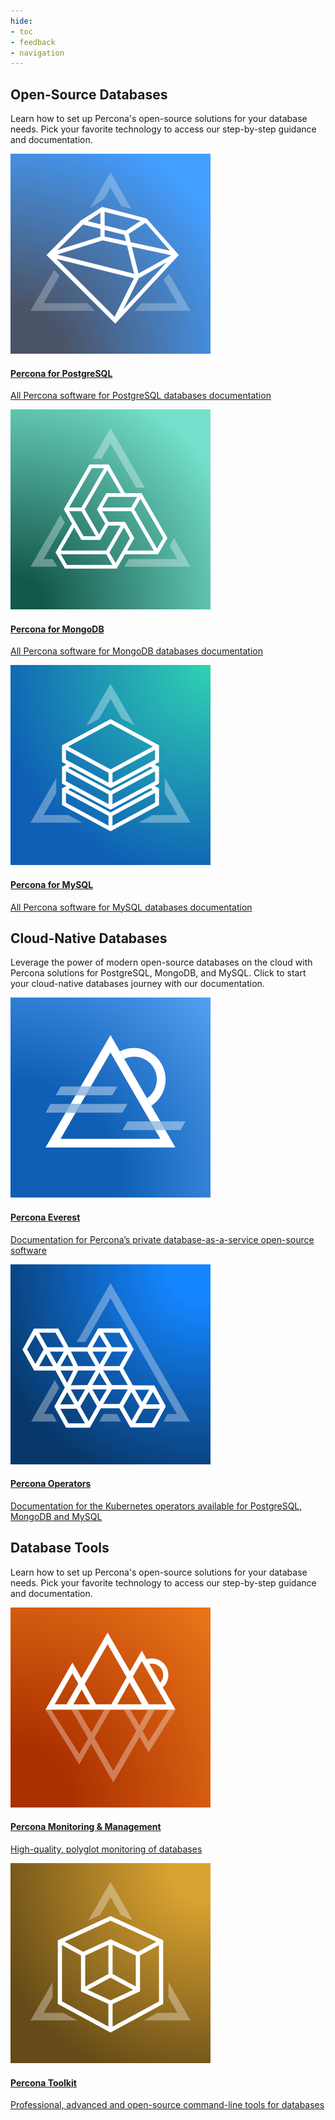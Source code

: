 ```yaml
---
hide:
- toc
- feedback
- navigation
---
```

<link rel="stylesheet" type="text/css" href="/css/landing.css" />
<div class="landing">

  <!--Open-source theme-->

  <section class="splash highlight">
    <!--Intro-->
    <div class="splash-intro">
      <h1>
        Open-Source Databases
      </h1>
      <p>
        Learn how to set up Percona's open-source solutions for your database needs. Pick your favorite technology to access our step-by-step guidance and documentation.
      </p>
    </div>
    <!--Links-->
    <div class="splash-links">
      <a href="#" class="splash-card">
        <img src="assets/logo-postgresql.svg" alt="Percona for PostgreSQL logo" />
        <h4>
          Percona for PostgreSQL
        </h4>
        <p>
          All Percona software for PostgreSQL databases documentation
        </p>
      </a>
      <a href="#" class="splash-card">
        <img src="assets/logo-mongodb.svg" alt="Percona for MongoDB logo" />
        <h4>
          Percona for MongoDB
        </h4>
        <p>
          All Percona software for MongoDB databases documentation
        </p>
      </a>
      <a href="#" class="splash-card">
        <img src="assets/logo-mysql.svg" alt="Percona for MySQL logo" />
        <h4>
          Percona for MySQL
        </h4>
        <p>
          All Percona software for MySQL databases documentation
        </p>
      </a>
    </div>
  </section>

  <!--Cloud theme-->

  <section class="splash">
    <!--Intro-->
    <div class="splash-intro">
      <h2>
        Cloud-Native Databases
      </h2>
      <p>
        Leverage the power of modern open-source databases on the cloud with Percona solutions for PostgreSQL, MongoDB, and MySQL. Click to start your cloud-native databases journey with our documentation.
      </p>
    </div>
    <!--Links-->
    <div class="splash-links">
      <a href="#" class="splash-card">
        <img src="assets/logo-everest.svg" alt="Percona Everest logo" />
        <h4>
          Percona Everest
        </h4>
        <p>
          Documentation for Percona’s private database-as-a-service open-source software
        </p>
      </a>
      <a href="#" class="splash-card">
        <img src="assets/logo-operators.svg" alt="Percona Operators logo" />
        <h4>
          Percona Operators
        </h4>
        <p>
          Documentation for the Kubernetes operators available for PostgreSQL, MongoDB and MySQL
        </p>
      </a>
    </div>
  </section>

  <!--Tools theme-->

  <section class="splash">
    <!--Intro-->
    <div class="splash-intro">
      <h2>
        Database Tools
      </h2>
      <p>
        Learn how to set up Percona's open-source solutions for your database needs. Pick your favorite technology to access our step-by-step guidance and documentation.
      </p>
    </div>
    <!--Links-->
    <div class="splash-links">
      <a href="#" class="splash-card">
        <img src="assets/logo-pmm.svg" alt="Percona Monitoring & Management logo" />
        <h4>
          Percona Monitoring & Management
        </h4>
        <p>
          High-quality, polyglot monitoring of databases
        </p>
      </a>
      <a href="#" class="splash-card">
        <img src="assets/logo-pt.svg" alt="Percona Toolkit logo" />
        <h4>
          Percona Toolkit
        </h4>
        <p>
          Professional, advanced and open-source command-line tools for databases
        </p>
      </a>
    </div>
  </section>

</div>